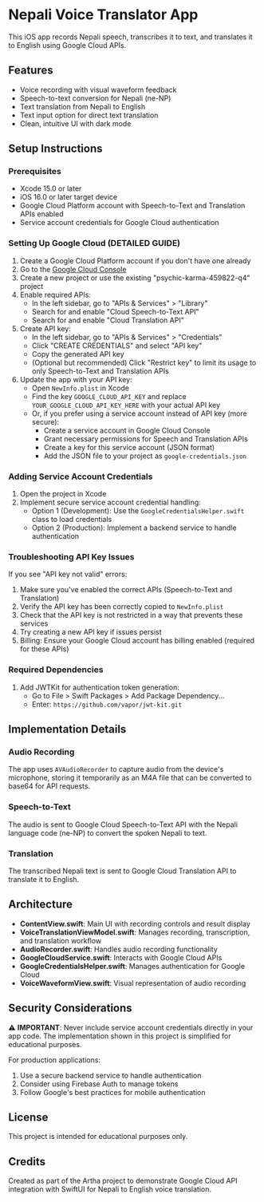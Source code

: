 # Nepali Voice Translator App

This iOS app records Nepali speech, transcribes it to text, and translates it to English using Google Cloud APIs.

## Features

- Voice recording with visual waveform feedback
- Speech-to-text conversion for Nepali (ne-NP)
- Text translation from Nepali to English
- Text input option for direct text translation
- Clean, intuitive UI with dark mode

## Setup Instructions

### Prerequisites

- Xcode 15.0 or later
- iOS 16.0 or later target device
- Google Cloud Platform account with Speech-to-Text and Translation APIs enabled
- Service account credentials for Google Cloud authentication

### Setting Up Google Cloud (DETAILED GUIDE)

1. Create a Google Cloud Platform account if you don't have one already
2. Go to the [Google Cloud Console](https://console.cloud.google.com/)
3. Create a new project or use the existing "psychic-karma-459822-q4" project
4. Enable required APIs:
   - In the left sidebar, go to "APIs & Services" > "Library"
   - Search for and enable "Cloud Speech-to-Text API"
   - Search for and enable "Cloud Translation API"
5. Create API key:
   - In the left sidebar, go to "APIs & Services" > "Credentials"
   - Click "CREATE CREDENTIALS" and select "API key"
   - Copy the generated API key
   - (Optional but recommended) Click "Restrict key" to limit its usage to only Speech-to-Text and Translation APIs
6. Update the app with your API key:
   - Open `NewInfo.plist` in Xcode
   - Find the key `GOOGLE_CLOUD_API_KEY` and replace `YOUR_GOOGLE_CLOUD_API_KEY_HERE` with your actual API key
   - Or, if you prefer using a service account instead of API key (more secure):
     - Create a service account in Google Cloud Console
     - Grant necessary permissions for Speech and Translation APIs
     - Create a key for this service account (JSON format)
     - Add the JSON file to your project as `google-credentials.json`

### Adding Service Account Credentials

1. Open the project in Xcode
2. Implement secure service account credential handling:
   - Option 1 (Development): Use the `GoogleCredentialsHelper.swift` class to load credentials
   - Option 2 (Production): Implement a backend service to handle authentication

### Troubleshooting API Key Issues

If you see "API key not valid" errors:

1. Make sure you've enabled the correct APIs (Speech-to-Text and Translation)
2. Verify the API key has been correctly copied to `NewInfo.plist`
3. Check that the API key is not restricted in a way that prevents these services
4. Try creating a new API key if issues persist
5. Billing: Ensure your Google Cloud account has billing enabled (required for these APIs)

### Required Dependencies

1. Add JWTKit for authentication token generation:
   - Go to File > Swift Packages > Add Package Dependency...
   - Enter: `https://github.com/vapor/jwt-kit.git`

## Implementation Details

### Audio Recording

The app uses `AVAudioRecorder` to capture audio from the device's microphone, storing it temporarily as an M4A file that can be converted to base64 for API requests.

### Speech-to-Text

The audio is sent to Google Cloud Speech-to-Text API with the Nepali language code (ne-NP) to convert the spoken Nepali to text.

### Translation

The transcribed Nepali text is sent to Google Cloud Translation API to translate it to English.

## Architecture

- **ContentView.swift**: Main UI with recording controls and result display
- **VoiceTranslationViewModel.swift**: Manages recording, transcription, and translation workflow
- **AudioRecorder.swift**: Handles audio recording functionality
- **GoogleCloudService.swift**: Interacts with Google Cloud APIs
- **GoogleCredentialsHelper.swift**: Manages authentication for Google Cloud
- **VoiceWaveformView.swift**: Visual representation of audio recording

## Security Considerations

⚠️ **IMPORTANT**: Never include service account credentials directly in your app code. The implementation shown in this project is simplified for educational purposes.

For production applications:
1. Use a secure backend service to handle authentication
2. Consider using Firebase Auth to manage tokens
3. Follow Google's best practices for mobile authentication

## License

This project is intended for educational purposes only.

## Credits

Created as part of the Artha project to demonstrate Google Cloud API integration with SwiftUI for Nepali to English voice translation. 